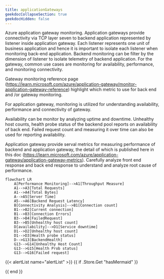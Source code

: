 ```yaml
---
title: applicationGateways
geekdocCollapseSection: true
geekdocHidden: false
---
```

Azure application gateway monitoring.
Application gateways provide connectivity via TCP layer seven to backend application represented by listener inside application gateway. Each listener represents one unit of business application and hence it is important to isolate each listener when monitoring back-end application.  Backend monitoring can be filter by the dimension of listener to isolate telemetry of backend application.
For the gateway, common use cases are monitoring for availability, performance, and monitoring connectivity.

Gateway monitoring reference page (https://learn.microsoft.com/azure/application-gateway/monitor-application-gateway-reference) highlight which metric to use for back end and /or gateway monitoring.

For application gateway, monitoring is utilized for understanding availability, performance and connectivity of gateway.

Availability can be monitor by analyzing uptime and downtime. Unhealthy host counts, health probe status of the backend pool reports on availability of back end. Failed request count and measuring it over time can also be used for reporting availability.

Application gateway provide serval metrics for measuring performance of backend and application gateway, the detail of which is published here in this doc (https://learn.microsoft.com/azure/application-gateway/application-gateway-metrics). Carefully analyze front end response and back end response to understand and analyze root cause of performance.



```mermaid
flowchart LR
    A[Performance Monitoring]-->A1[Throughput Measure]
    A1-->A3[Total Requests]
    A1-->A4[Total Bytes]
    A-->A5[Server Time]
    A5-->A6[Backend Request Latency]
    B[Connectivity Analysis]-->B1[Connection count]
    B1-->B2[Current connection]
    B1-->B3[Connection Errors]
    B3-->B4[FailedRequest]
    B3-->B5[Unhealthy host count]
    D[availability]-->D1[Service downtime]
    D1-->D2[Unhealthy host count]
    D1-->D3[Health probe status]
    D-->G13[BackendHealth]
    G13-->G14[Unhealthy Host Count]
    G13-->G15[Health Prob status]
    G13-->G16[Failed request]

```

{{< alertList name="alertList" >}}
{{ if .Store.Get "hasMermaid" }}
  <script type="module">
    import mermaid from 'https://cdn.jsdelivr.net/npm/mermaid/dist/mermaid.esm.min.mjs';
    mermaid.initialize({ startOnLoad: true });
  </script>
{{ end }}

